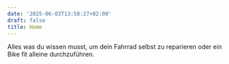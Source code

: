 ```yaml
---
date: '2025-06-03T13:58:27+02:00'
draft: false
title: Home
---
```


Alles was du wissen musst, um dein Fahrrad selbst zu reparieren oder ein Bike fit alleine durchzuführen.
